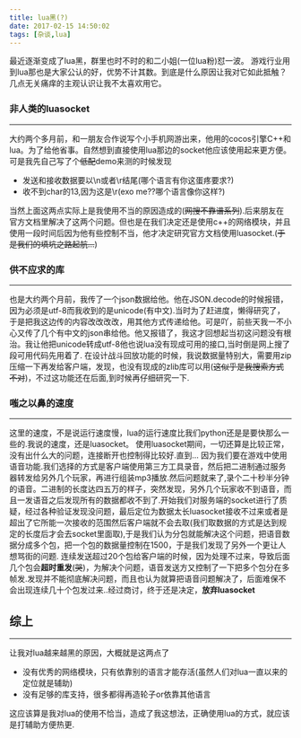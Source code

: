 ```yaml
---
title: lua黑(?)
date: 2017-02-15 14:50:02
tags: [杂谈,lua]
---
```


最近逐渐变成了lua黑，群里也时不时的和二小姐(一位lua粉)怼一波。
游戏行业用到lua那也是大家公认的好，优势不计其数。到底是什么原因让我对它如此抵触？几点无关痛痒的主观认识让我不太喜欢用它。

<!-- more -->

### 非人类的luasocket
---
大约两个多月前，和一朋友合作说写个小手机网游出来，他用的cocos引擎C++和lua。为了给他省事。自然想到直接使用lua那边的socket他应该使用起来更方便。可是我先自己写了个~~低配~~demo来测的时候发现
- 发送和接收数据要以\n或者\r结尾(哪个语言有你这蛋疼要求?)
- 收不到char的13,因为这是\r(exo me??哪个语言像你这样?)

当然上面这两点实际上是我使用不当的原因造成的(~~网搜不靠谱系列~~).后来朋友在官方文档里解决了这两个问题。但也是在我们决定还是使用c++的网络模块，并且使用一段时间后因为他有些控制不当，他才决定研究官方文档使用luasocket.(~~于是我们的填坑之路起航...~~)

### 供不应求的库
---
也是大约两个月前，我传了一个json数据给他。他在JSON.decode的时候报错，因为必须是utf-8而我收到的是unicode(有中文).当时为了赶进度，懒得研究了，于是把我这边传的内容改改改改，用其他方式传递给他。可是吖，前些天我一不小心又传了几个有中文的json串给他。他又报错了，我这才回想起当初这问题没有根治。我让他把unicode转成utf-8他也说lua没有现成可用的接口,当时倒是网上搜了段可用代码先用着了.
在设计战斗回放功能的时候，我说数据量特别大，需要用zip压缩一下再发给客户端，发现，也没有现成的zlib库可以用(~~这似乎是我搜索方式不对~~)，不过这功能还在后面,到时候再仔细研究一下.


### 嗤之以鼻的速度
---
这里的速度，不是说运行速度慢，lua的运行速度比我们python还是是要快那么一些的.我说的速度，还是luasocket。
使用luasocket期间，一切还算是比较正常，没有出什么大的问题，连接断开也控制得比较好.直到...
因为我们要在游戏中使用语音功能.我们选择的方式是客户端使用第三方工具录音，然后把二进制通过服务器转发给另外几个玩家，再进行组装mp3播放.然后问题就来了,录个二十秒半分钟的语音。二进制的长度达四五万的样子，突然发现，另外几个玩家收不到语音，而且一发语音之后发现所有的数据都收不到了.开始我们对服务端的socket进行了质疑，经过各种验证发现没问题，最后定位为数据太长luasocket接收不过来或者是超出了它所能一次接收的范围然后客户端就不会去取(我们取数据的方式是达到规定的长度后才会去socket里面取),于是我们认为分包就能解决这个问题，把语音数据分成多个包，把一个包的数据量控制在1500，于是我们发现了另外一个更让人想骂街的问题. 连续发送超过20个包给客户端的时候，因为处理不过来，导致后面几个包会**超时重发**(~~哭~~)，为解决个问题，语音发送方又控制了一下把多个包分在多帧发.发现并不能彻底解决问题，而且也认为就算把语音问题解决了，后面难保不会出现连续几十个包发过来..经过商讨，终于还是决定，**放弃luasocket**


## 综上
---
让我对lua越来越黑的原因，大概就是这两点了
- 没有优秀的网络模块，只有依靠别的语言才能存活(虽然人们对lua一直以来的定位就是辅助)
- 没有足够的库支持，很多都得再造轮子or依靠其他语言

这应该算是我对lua的使用不恰当，造成了我这想法，正确使用lua的方式，就应该是打辅助方便热更.
